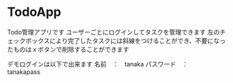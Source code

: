 # TodoApp
Todo管理アプリです
ユーザーごとにログインしてタスクを管理できます
左のチェックボックスにより完了したタスクには斜線をつけることができ、不要になったものはｘボタンで削除することができます

デモログインは以下で出来ます
名前　：　tanaka
パスワード　：　tanakapass
